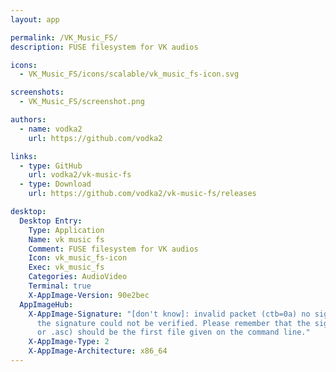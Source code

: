 ```yaml
---
layout: app

permalink: /VK_Music_FS/
description: FUSE filesystem for VK audios

icons:
  - VK_Music_FS/icons/scalable/vk_music_fs-icon.svg

screenshots:
  - VK_Music_FS/screenshot.png

authors:
  - name: vodka2
    url: https://github.com/vodka2

links:
  - type: GitHub
    url: vodka2/vk-music-fs
  - type: Download
    url: https://github.com/vodka2/vk-music-fs/releases

desktop:
  Desktop Entry:
    Type: Application
    Name: vk music fs
    Comment: FUSE filesystem for VK audios
    Icon: vk_music_fs-icon
    Exec: vk_music_fs
    Categories: AudioVideo
    Terminal: true
    X-AppImage-Version: 90e2bec
  AppImageHub:
    X-AppImage-Signature: "[don't know]: invalid packet (ctb=0a) no signature found
      the signature could not be verified. Please remember that the signature file (.sig
      or .asc) should be the first file given on the command line."
    X-AppImage-Type: 2
    X-AppImage-Architecture: x86_64
---
```

